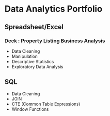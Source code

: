 # Data Analytics Portfolio
## Spreadsheet/Excel
### Deck : [Property Listing Business Analysis](https://docs.google.com/presentation/d/1m6ZQXiPkDz_-PQtxY6jbmdlkvTqp2VRWGeERznAJFJk/edit?usp=sharing)
- Data Cleaning
- Manipulation
- Descriptive Statistics
- Exploratory Data Analysis
## SQL
- Data Cleaning
- JOIN
- CTE (Common Table Expressions)
- Window Functions
